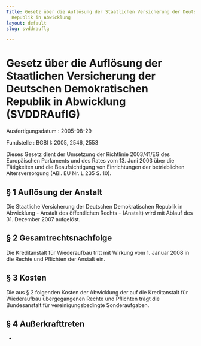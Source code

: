```yaml
---
Title: Gesetz über die Auflösung der Staatlichen Versicherung der Deutschen Demokratischen
  Republik in Abwicklung
layout: default
slug: svddrauflg

---
```


# Gesetz über die Auflösung der Staatlichen Versicherung der Deutschen Demokratischen Republik in Abwicklung (SVDDRAuflG)

Ausfertigungsdatum
:   2005-08-29

Fundstelle
:   BGBl I: 2005, 2546, 2553

Dieses Gesetz dient der Umsetzung der Richtlinie 2003/41/EG des
Europäischen Parlaments und des Rates vom 13. Juni 2003 über die
Tätigkeiten und die Beaufsichtigung von Einrichtungen der
betrieblichen Altersversorgung (ABl. EU Nr. L 235 S. 10).


## § 1 Auflösung der Anstalt

Die Staatliche Versicherung der Deutschen Demokratischen Republik in
Abwicklung - Anstalt des öffentlichen Rechts - (Anstalt) wird mit
Ablauf des 31. Dezember 2007 aufgelöst.


## § 2 Gesamtrechtsnachfolge

Die Kreditanstalt für Wiederaufbau tritt mit Wirkung vom 1. Januar
2008 in die Rechte und Pflichten der Anstalt ein.


## § 3 Kosten

Die aus § 2 folgenden Kosten der Abwicklung der auf die Kreditanstalt
für Wiederaufbau übergegangenen Rechte und Pflichten trägt die
Bundesanstalt für vereinigungsbedingte Sonderaufgaben.


## § 4 Außerkrafttreten

-

